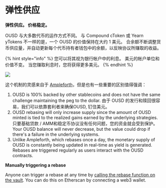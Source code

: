 # 弹性供应

**弹性供应。 价格稳定。**

OUSD 与大多数代币的运作方式不同。 与 Compound cToken 或 Yearn yTokens 不一样的是，一个 OUSD 的价值保持在大约 1 美元。 合余额不断调整货币供应量，并自动更新每个代币持有者钱包中的余额，以反映协议所赚取的收益。

{% hint style="info" %}
您可以将其视为银行帐户中的利息。 美元的帐户单位和价值不变。 当您赚取利息时，您将获得更多美元。
{% endhint %}

![](../../.gitbook/assets/ousd_docs_graphics_4.png)

这个机制的灵感来自于 [Ampleforth](https://www.ampleforth.org/)，但是也有一些重要的区别值得强调：

1. OUSD is 100% backed by other stablecoins and does not have the same challenge maintaining the peg to the dollar. 由于 OUSD 的发行和赎回很容易，我们可以依靠套利者来确保OUSD, 钉住美元。
2. OUSD rebasing will only increase supply since the amount of OUSD minted is tied to the realized gains earned by the underlying strategies. 只要基础贷款 / AMM和稳定币协议没有任何问题，您的资金就会受到保护。 Your OUSD balance will never decrease, but the value could drop if there's a failure in the underlying systems.
3. Unlike Ampleforth, which rebases once a day, the monetary supply of OUSD is constantly being updated in real-time as yield is generated. Rebases are triggered regularly as users interact with the OUSD contracts.

**Manually triggering a rebase**

Anyone can trigger a rebase at any time by [calling the rebase function on the vault](https://etherscan.io/address/originvault.eth#writeProxyContract). You can do this on Etherscan by connecting a web3 wallet.

